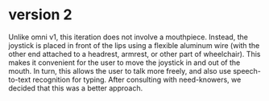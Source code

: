 # version 2

Unlike omni v1, this iteration does not involve a mouthpiece. Instead, the joystick is placed in front of the lips using a flexible aluminum wire (with the other end attached to a headrest, armrest, or other part of wheelchair). This makes it convenient for the user to move the joystick in and out of the mouth. In turn, this allows the user to talk more freely, and also use speech-to-text recognition for typing. After consulting with need-knowers, we decided that this was a better approach.
